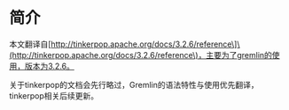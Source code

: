 # 简介

本文翻译自\[http://tinkerpop.apache.org/docs/3.2.6/reference\]\(http://tinkerpop.apache.org/docs/3.2.6/reference\)，主要为了gremlin的使用，版本为3.2.6。

关于tinkerpop的文档会先行略过，Gremlin的语法特性与使用优先翻译，tinkerpop相关后续更新。



